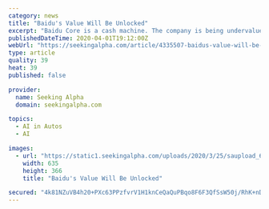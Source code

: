 ```yaml
---
category: news
title: "Baidu's Value Will Be Unlocked"
excerpt: "Baidu Core is a cash machine. The company is being undervalued on this segment alone. Strong balance sheet with a net positive cash position. Baidu is the Chine"
publishedDateTime: 2020-04-01T19:12:00Z
webUrl: "https://seekingalpha.com/article/4335507-baidus-value-will-be-unlocked"
type: article
quality: 39
heat: 39
published: false

provider:
  name: Seeking Alpha
  domain: seekingalpha.com

topics:
  - AI in Autos
  - AI

images:
  - url: "https://static1.seekingalpha.com/uploads/2020/3/25/saupload_6bdeec178e9d444ebccb01e0af677614.png"
    width: 635
    height: 366
    title: "Baidu's Value Will Be Unlocked"

secured: "4k81NZuVB4h20+PXc63PPzfvrV1H1knCeQaQuPBqo8F6F3QfSsW50j/RhK+nDaVy1PBvyJiqrPaLPyu7+ChayqXg6XF2l7XnINbvsSs8TFjgEKt0agyZtZlWV46hkY7gMqZiS/47iRoiaKLVBXvU5yHKvaf4jeutkliCPOg/iuzQQgxE2JYB1aj4pTtIx8BPmDwvDlLMWB2g2EncwHPE3gI694qq01EGRVTLHhKDlJ0dHomeZZGaGwmORL+IO2hMrLhQ3XQJ+I6x3ve/sOdJIayNC4bfkHP86ycxNqL7FfShp2zZBJqSCo8exFatHQsF;HSd5U6/Anq224vRN5QZA7Q=="
---
```


